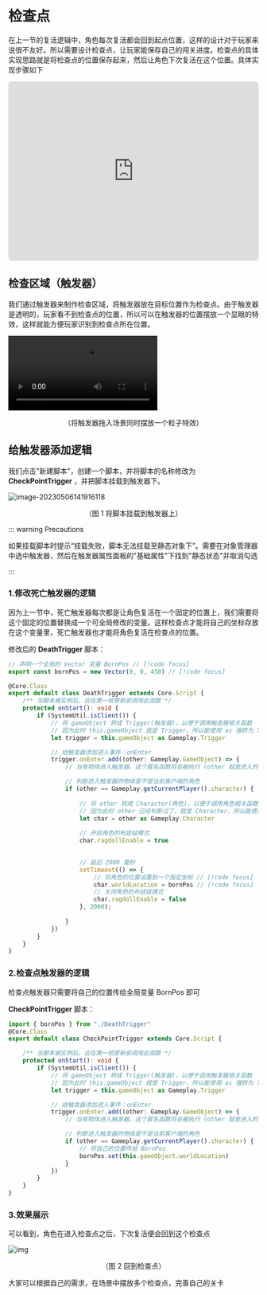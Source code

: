 # 检查点

在上一节的复活逻辑中，角色每次复活都会回到起点位置，这样的设计对于玩家来说很不友好。所以需要设计检查点，让玩家能保存自己的闯关进度。检查点的具体实现思路就是将检查点的位置保存起来，然后让角色下次复活在这个位置。具体实现步骤如下

<iframe sandbox="allow-scripts allow-downloads allow-same-origin allow-popups allow-presentation allow-forms" frameborder="0" draggable="false" allowfullscreen="" allow="encrypted-media;" referrerpolicy="" aha-samesite="" class="iframe-loaded" src="https://player.bilibili.com/player.html?aid=573927757&bvid=BV1sz4y1x7w4&cid=1209565324&page=6" style="border-radius: 7px; width: 100%; height: 360px;"></iframe>

## 检查区域（触发器）

我们通过触发器来制作检查区域，将触发器放在目标位置作为检查点。由于触发器是透明的，玩家看不到检查点的位置，所以可以在触发器的位置摆放一个显眼的特效，这样就能方便玩家识别到检查点所在位置。

<video controls src="https://arkimg.ark.online/%E6%8B%96%E5%85%A5%E8%A7%A6%E5%8F%91%E5%99%A8.mp4"></video>

<p align="center"> （将触发器拖入场景同时摆放一个粒子特效） </p> 



## 给触发器添加逻辑

我们点击"新建脚本"，创建一个脚本，并将脚本的名称修改为 **CheckPointTrigger** ，并把脚本挂载到触发器下。

![image-20230506141916118](https://arkimg.ark.online/image-20230506141916118.png)

<p align="center"> （图 1 将脚本挂载到触发器上） </p> 

::: warning Precautions 

如果挂载脚本时提示“挂载失败，脚本无法挂载至静态对象下”。需要在对象管理器中选中触发器，然后在触发器属性面板的"基础属性"下找到"静态状态"并取消勾选

:::

### 1.修改死亡触发器的逻辑

因为上一节中，死亡触发器每次都是让角色复活在一个固定的位置上，我们需要将这个固定的位置替换成一个可全局修改的变量。这样检查点才能将自己的坐标存放在这个变量里，死亡触发器也才能将角色复活在检查点的位置。

修改后的 **DeathTrigger** 脚本：

```typescript
// 声明一个全局的 Vector 变量 BornPos // [!code focus]
export const bornPos = new Vector(0, 0, 450) // [!code focus]

@Core.Class
export default class DeathTrigger extends Core.Script {
    /** 当脚本被实例后，会在第一帧更新前调用此函数 */
    protected onStart(): void {
        if (SystemUtil.isClient()) {
            // 将 gameObject 转成 Trigger(触发器)，以便于调用触发器相关函数
            // 因为此时 this.gameObject 就是 Trigger，所以能使用 as 强转为 Trigger，若脚本不是挂载在 Trigger 下面，则不能这么转换
            let trigger = this.gameObject as Gameplay.Trigger

            // 给触发器添加进入事件：onEnter
            trigger.onEnter.add((other: Gameplay.GameObject) => {
                // 当有物体进入触发器，这个匿名函数将会被执行 (other 就是进入的物体)

                // 判断进入触发器的物体是不是当前客户端的角色
                if (other == Gameplay.getCurrentPlayer().character) {
                    
                    // 将 other 转成 Character(角色)，以便于调用角色相关函数
            	    // 因为此时 other 已经判断过了，就是 Character，所以能使用 as 强转为 Character
                    let char = other as Gameplay.Character
                    
                    // 开启角色的布娃娃模式
                    char.ragdollEnable = true

        
                    // 延迟 2000 毫秒
                    setTimeout(() => {
                        // 将角色的位置设置到一个指定坐标 // [!code focus]
                        char.worldLocation = bornPos // [!code focus]
                        // 关闭角色的布娃娃模式
                        char.ragdollEnable = false
                    }, 2000);
   
                }
            })
        }
    }
}
```

### 2.检查点触发器的逻辑

检查点触发器只需要将自己的位置传给全局变量 BornPos 即可

**CheckPointTrigger** 脚本：

```typescript
import { bornPos } from "./DeathTrigger"
@Core.Class
export default class CheckPointTrigger extends Core.Script {

    /** 当脚本被实例后，会在第一帧更新前调用此函数 */
    protected onStart(): void {
        if (SystemUtil.isClient()) {
            // 将 gameObject 转成 Trigger(触发器)，以便于调用触发器相关函数
            // 因为此时 this.gameObject 就是 Trigger，所以能使用 as 强转为 Trigger，若脚本不是挂载在 Trigger 下面，则不能这么转换
            let trigger = this.gameObject as Gameplay.Trigger

            // 给触发器添加进入事件：onEnter
            trigger.onEnter.add((other: Gameplay.GameObject) => {
                // 当有物体进入触发器，这个匿名函数将会被执行 (other 就是进入的物体)

                // 判断进入触发器的物体是不是当前客户端的角色
                if (other == Gameplay.getCurrentPlayer().character) {
                    // 将自己的位置传给 BornPos
                    bornPos.set(this.gameObject.worldLocation)
                }
            })
        }
    }
}
```

### 3.效果展示

可以看到，角色在进入检查点之后，下次复活便会回到这个检查点

![img](https://arkimg.ark.online/aPHKQzB01t.gif)

<p align="center"> （图 2 回到检查点） </p> 



大家可以根据自己的需求，在场景中摆放多个检查点，完善自己的关卡